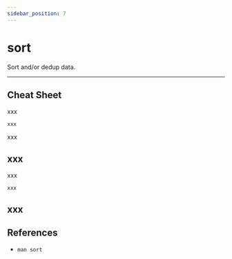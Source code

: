 ```yaml
---
sidebar_position: 7
---
```


# sort
Sort and/or dedup data.

---

## Cheat Sheet
xxx
```shell
xxx
```
xxx

## xxx
xxx
```shell
xxx
```
xxx
---

## References
- `man sort`
